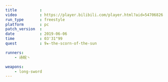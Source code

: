 ```yaml
---
title          :
video          : https://player.bilibili.com/player.html?aid=54706826
run_type       : freestyle
platform       : pc
patch_version  : 
date           : 2019-06-06
time           : 03'31"99
quest          : 9★-the-scorn-of-the-sun

runners:
    - 诗皖丶

weapons:
    - long-sword
---
```

